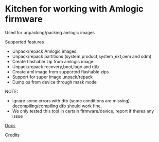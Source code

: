 # Kitchen for working with Amlogic firmware
Used for unpacking/packing amlogic images

Supported features

- Unpack/repack Amlogic images
- Unpack/repack partitions (system,product,system_ext,oem and odm)
- Create flashable zip from amlogic image
- Unpack/repack recovery,boot,logo and dtb
- Create aml image from supported flashable zips
- Support for super image unpack/repack
- Dump os from device through mask mode

NOTE:
- Ignore some errors with dtb (some conditions are missing). decompiling/compiling dtb should work fine.
- We only tested this tool in certain firmware/device, report if theres any issue

[Docs](docs)

[Credits](docs/credits.md)
